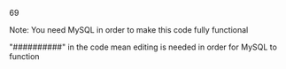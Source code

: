 69

Note: 
You need MySQL in order to make this code fully functional

"##########" in the code mean editing is needed in order for MySQL to function
